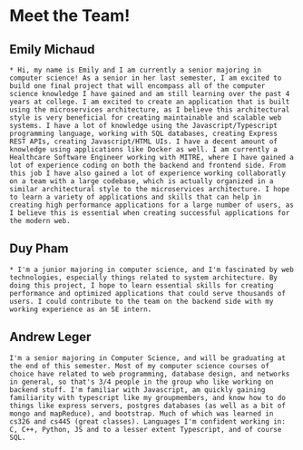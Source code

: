  # Meet the Team!

 ## Emily Michaud
    * Hi, my name is Emily and I am currently a senior majoring in computer science! As a senior in her last semester, I am excited to build one final project that will encompass all of the computer science knowledge I have gained and am still learning over the past 4 years at college. I am excited to create an application that is built using the microservices architecture, as I believe this architectural style is very beneficial for creating maintainable and scalable web systems. I have a lot of knowledge using the Javascript/Typescript programming language, working with SQL databases, creating Express REST APIs, creating Javascript/HTML UIs. I have a decent amount of knowledge using applications like Docker as well. I am currently a Healthcare Software Engineer working with MITRE, where I have gained a lot of experience coding on both the backend and frontend side. From this job I have also gained a lot of experience working collaboratly on a team with a large codebase, which is actually organized in a similar architectural style to the microservices architecture. I hope to learn a variety of applications and skills that can help in creating high performance applications for a large number of users, as I believe this is essential when creating successful applications for the modern web. 
 ## Duy Pham 
    * I'm a junior majoring in computer science, and I'm fascinated by web technologies, especially things related to system architecture. By doing this project, I hope to learn essential skills for creating performance and optimized applications that could serve thousands of users. I could contribute to the team on the backend side with my working experience as an SE intern.
 ## Andrew Leger

    I'm a senior majoring in Computer Science, and will be graduating at the end of this semester. Most of my computer science courses of choice have related to web programming, database design, and networks in general, so that's 3/4 people in the group who like working on backend stuff. I'm familiar with Javascript, am quickly gaining familiarity with typescript like my groupmembers, and know how to do things like express servers, postgres databases (as well as a bit of mongo and mapReduce), and bootstrap. Much of which was learned in cs326 and cs445 (great classes). Languages I'm confident working in: C, C++, Python, JS and to a lesser extent Typescript, and of course SQL. 

